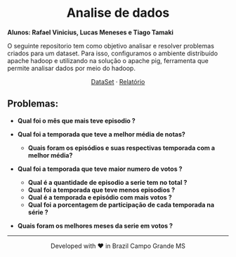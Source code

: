 <h1 align="center">Analise de dados</h1>

**Alunos: Rafael Vinicius, Lucas Meneses e Tiago Tamaki**

O seguinte repositorio tem como objetivo analisar e resolver problemas criados para um dataset. Para isso, configuramos o ambiente distribuído apache hadoop e utilizando na solução o apache pig, ferramenta que permite analisar dados por meio do hadoop.

<p align="center">
    <a href="https://www.kaggle.com/abhijithchandradas/game-of-thrones-imdb-dataset" target="blank">DataSet</a>
    ·
    <a href="https://github.com/rafavini/got-pigHadoop/blob/main/Relat%C3%B3rio%20sistemas%20%20distribuidos.pdf" target="blank">Relatório</a>
</p>

## Problemas:

* **Qual foi o mês que mais teve episodio ?**
* **Qual foi a temporada que teve a melhor média de notas?**
    * **Quais foram os episódios e suas respectivas temporada com a melhor média?**
* **Qual foi a temporada que teve maior numero de votos ?**
    * **Qual é a quantidade de episodio a serie tem no total ?**
    * **Qual foi a temporada  que teve menos episodios ?**
    * **Qual é a temporada e episódio com mais votos ?**
    * **Qual foi a porcentagem de participação de cada temporada na série ?**

* **Quais foram os melhores meses da serie em votos ?** 



<hr>
<p align="center">
Developed with ❤️ in Brazil Campo Grande MS 
</p>

